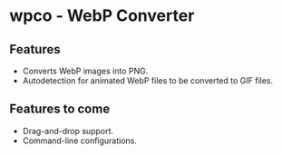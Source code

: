 # wpco - WebP Converter

## Features
- Converts WebP images into PNG.
- Autodetection for animated WebP files to be converted to GIF files.

## Features to come
- Drag-and-drop support.
- Command-line configurations.
